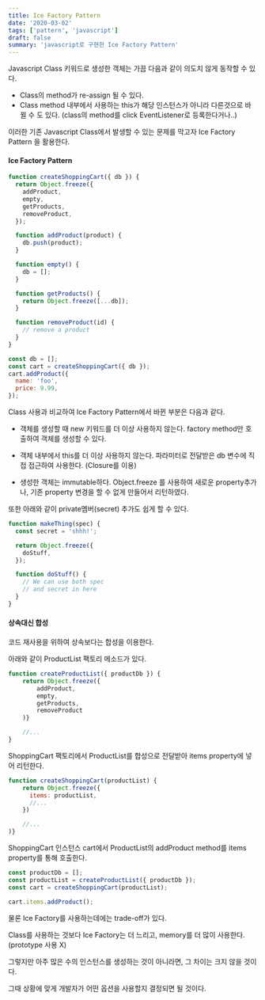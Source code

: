 ```yaml
---
title: Ice Factory Pattern
date: '2020-03-02'
tags: ['pattern', 'javascript']
draft: false
summary: 'javascript로 구현한 Ice Factory Pattern'
---
```


Javascript Class 키워드로 생성한 객체는 가끔 다음과 같이 의도치 않게 동작할 수 있다.

- Class의 method가 re-assign 될 수 있다.
- Class method 내부에서 사용하는 this가 해당 인스턴스가 아니라 다른것으로 바뀔 수 도 있다. (class의 method를 click EventListener로 등록한다거나..)

이러한 기존 Javascript Class에서 발생할 수 있는 문제를 막고자 Ice Factory Pattern 을 활용한다.

#### Ice Factory Pattern

```js
function createShoppingCart({ db }) {
  return Object.freeze({
    addProduct,
    empty,
    getProducts,
    removeProduct,
  });

  function addProduct(product) {
    db.push(product);
  }

  function empty() {
    db = [];
  }

  function getProducts() {
    return Object.freeze([...db]);
  }

  function removeProduct(id) {
    // remove a product
  }
}

const db = [];
const cart = createShoppingCart({ db });
cart.addProduct({
  name: 'foo',
  price: 9.99,
});
```

Class 사용과 비교하여 Ice Factory Pattern에서 바뀐 부분은 다음과 같다.

- 객체를 생성할 때 new 키워드를 더 이상 사용하지 않는다. factory method만 호출하여 객체를 생성할 수 있다.

- 객체 내부에서 this를 더 이상 사용하지 않는다. 파라미터로 전달받은 db 변수에 직접 접근하여 사용한다. (Closure를 이용)

- 생성한 객체는 immutable하다. Object.freeze 를 사용하여 새로운 property추가나, 기존 property 변경을 할 수 없게 만들어서 리턴하였다.

또한 아래와 같이 private멤버(secret) 추가도 쉽게 할 수 있다.

```js
function makeThing(spec) {
  const secret = 'shhh!';

  return Object.freeze({
    doStuff,
  });

  function doStuff() {
    // We can use both spec
    // and secret in here
  }
}
```

#### 상속대신 합성

코드 재사용을 위하여 상속보다는 합성을 이용한다.

아래와 같이 ProductList 팩토리 메소드가 있다.

```js
function createProductList({ productDb }) {
    return Object.freeze({
        addProduct,
        empty,
        getProducts,
        removeProduct
    )}

    //...
}
```

ShoppingCart 팩토리에서 ProductList를 합성으로 전달받아 items property에 넣어 리턴한다.

```js
function createShoppingCart(productList) {
    return Object.freeze({
      items: productList,
      //...
    })

    //...
)}
```

ShoppingCart 인스턴스 cart에서 ProductList의 addProduct method를 items property를 통해 호출한다.

```js
const productDb = [];
const productList = createProductList({ productDb });
const cart = createShoppingCart(productList);

cart.items.addProduct();
```

물론 Ice Factory를 사용하는데에는 trade-off가 있다.

Class를 사용하는 것보다 Ice Factory는 더 느리고, memory를 더 많이 사용한다. (prototype 사용 X)

그렇지만 아주 많은 수의 인스턴스를 생성하는 것이 아니라면, 그 차이는 크지 않을 것이다.

그때 상황에 맞게 개발자가 어떤 옵션을 사용할지 결정되면 될 것이다.

